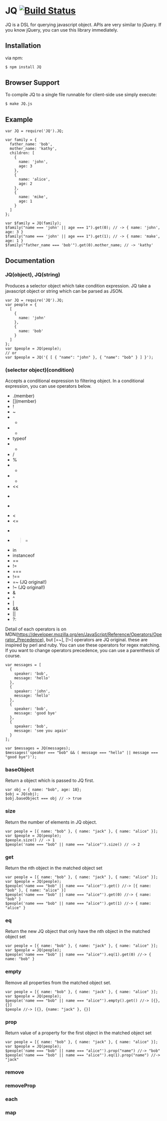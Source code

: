 # JQ [![Build Status](https://secure.travis-ci.org/arumons/JQ.png?branch=master)](http://travis-ci.org/arumons/JQ)

JQ is a DSL for querying javascript object. APIs are very similar to jQuery. If you know jQuery, you can use this library immediately.

## Installation

via npm:

```bash
$ npm install JQ
```

## Browser Support

To compile JQ to a single file runnable for client-side use simply execute:

```bash
$ make JQ.js
```

## Example

```
var JQ = require('JQ').JQ;

var family = {
  father_name: 'bob',
  mother_name: 'kathy',
  children: [
    { 
      name: 'john',
      age: 3
    },
    {
      name: 'alice',
      age: 2
    },
    {
      name: 'mike',
      age: 1
    }
  ]
};

var $family = JQ(family);
$family("name === 'john' || age === 1").get(0); // -> { name: 'john', age: 3 }
$family("name === 'john' || age === 1").get(1); // -> { name: 'make', age: 1 }
$family("father_name === 'bob'").get(0).mother_name; // -> 'kathy'

```

## Documentation

### JQ(object), JQ(string)

Produces a selector object which take condition expression.
JQ take a javascript object or string which can be parsed as JSON.

```
var JQ = require('JQ').JQ;
var people = {
  [
    {
      name: 'john'
    },
    {
      name: 'bob'
    }
  ]
};
var $people = JQ(people);
// or
var $people = JQ('{ [ { "name": "john" }, { "name": "bob" } ] }');
```

### (selector object)(condition)

Accepts a conditional expression to filtering object.
In a conditional expression, you can use operators below.

 * .(member)
 * \[\](member)
 * !
 * ~
 * +
 * -
 * typeof
 * *
 * /
 * %
 * +
 * -
 * <<
 * >>
 * >>>
 * <
 * <=
 * >
 * >=
 * in
 * instanceof
 * ==
 * !=
 * ===
 * !==
 * =~ (JQ original!)
 * !~ (JQ original!)
 * &
 * ^
 * |
 * &&
 * ||
 * ?:

Detail of each operators is on MDN(https://developer.mozilla.org/en/JavaScript/Reference/Operators/Operator_Precedence), but [=~], [!~] operators are JQ original. these are inspired by perl and ruby.
You can use these operators for regex matching.
If you want to change operators precedence, you can use a parenthesis of course.

```
var messages = [
  {
    speaker: 'bob',
    message: 'hello'
  },
  {
    speaker: 'john',
    message: 'hello'
  },
  {
    speaker: 'bob',
    message: 'good bye'
  },
  {
    speaker: 'bob',
    message: 'see you again'
  }
];

var $messages = JQ(messages);
$messages('speaker === "bob" && ( message === "hello" || message === "good bye")');

```

### baseObject

Return a object which is passed to JQ first.

```
var obj = { name: "bob", age: 18};
$obj = JQ(obj);
$obj.baseObject === obj // -> true
```

### size

Return the number of elements in JQ object.

```
var people = [{ name: "bob" }, { name: "jack" }, { name: "alice" }];
var $people = JQ(people);
$people.size() // -> 1
$people('name === "bob" || name === "alice"').size() // -> 2
```

### get 

Return the nth object in the matched object set

```
var people = [{ name: "bob" }, { name: "jack" }, { name: "alice" }];
var $people = JQ(people);
$people('name === "bob" || name === "alice"').get() //-> [{ name: "bob" }, { name: "alice" }]
$people('name === "bob" || name === "alice"').get(0) //-> { name: "bob" }
$people('name === "bob" || name === "alice"').get(1) //-> { name: "alice" }
```

### eq

Return the new JQ object that only have the nth object in the matched object set

```
var people = [{ name: "bob" }, { name: "jack" }, { name: "alice" }];
var $people = JQ(people);
$people('name === "bob" || name === "alice"').eq(1).get(0) //-> { name: "bob" }
```

### empty

Remove all properties from the matched object set.

```
var people = [{ name: "bob" }, { name: "jack" }, { name: "alice" }];
var $people = JQ(people);
$people('name === "bob" || name === "alice"').empty().get() //-> [{}, {}]
$people //-> [{}, {name: "jack" }, {}]
```

### prop

Return value of a property for the first object in the matched object set

```
var people = [{ name: "bob" }, { name: "jack" }, { name: "alice" }];
var $people = JQ(people);
$people('name === "bob" || name === "alice"').prop("name") //-> "bob"
$people('name === "bob" || name === "alice"').eq(1).prop("name") //-> "jack"
```

### remove

### removeProp

### each

### map
